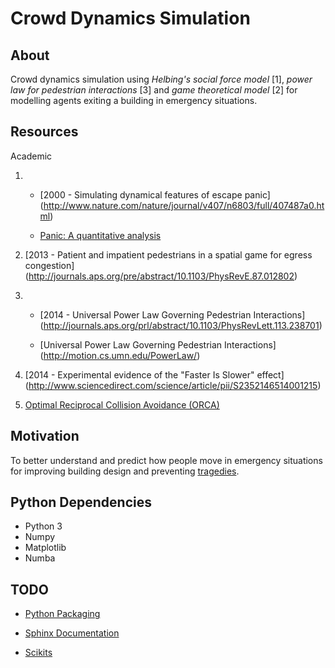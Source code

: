 Crowd Dynamics Simulation
=========================

About
-----
Crowd dynamics simulation using _Helbing's social force model_ [1], _power law for pedestrian interactions_ [3] and _game theoretical model_ [2] for modelling agents exiting a building in emergency situations. 

Resources
---------

Academic 

1. - [2000 - Simulating dynamical features of escape panic]
     (http://www.nature.com/nature/journal/v407/n6803/full/407487a0.html)
   
   - [Panic: A quantitative analysis](http://angel.elte.hu/panic/)
  
2. [2013 - Patient and impatient pedestrians in a spatial game for egress congestion]
   (http://journals.aps.org/pre/abstract/10.1103/PhysRevE.87.012802)

3. - [2014 - Universal Power Law Governing Pedestrian Interactions]
     (http://journals.aps.org/prl/abstract/10.1103/PhysRevLett.113.238701)

   - [Universal Power Law Governing Pedestrian Interactions]
     (http://motion.cs.umn.edu/PowerLaw/)

4. [2014 - Experimental evidence of the "Faster Is Slower" effect]
   (http://www.sciencedirect.com/science/article/pii/S2352146514001215)
   
5. [Optimal Reciprocal Collision Avoidance (ORCA)](http://gamma.cs.unc.edu/ORCA/)

Motivation
----------
To better understand and predict how people move in emergency situations for improving building design and preventing [tragedies](https://en.wikipedia.org/wiki/List_of_human_crushes).

Python Dependencies
-------------------
- Python 3
- Numpy
- Matplotlib
- Numba

TODO
----
- [Python Packaging](https://python-packaging-user-guide.readthedocs.org/en/latest/)

- [Sphinx Documentation](http://www.sphinx-doc.org/en/stable/#)

- [Scikits](https://github.com/pv/scikit-example)
